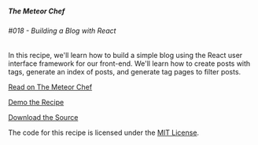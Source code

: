 ##### The Meteor Chef
###### \#018 - Building a Blog with React

In this recipe, we'll learn how to build a simple blog using the React user interface framework for our front-end. We'll learn how to create posts with tags, generate an index of posts, and generate tag pages to filter posts.

[Read on The Meteor Chef](http://themeteorchef.com/recipes/building-a-blog-with-react)  

[Demo the Recipe](http://tmc-018-demo.meteor.com)  

[Download the Source](https://github.com/themeteorchef/building-a-blog-with-react/archive/master.zip)

The code for this recipe is licensed under the [MIT License](http://opensource.org/licenses/MIT).